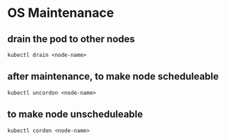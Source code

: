 # OS Maintenanace
## drain the pod to other nodes
```
kubectl drain <node-name>
```
## after maintenance, to make node scheduleable
```
kubectl uncordon <node-name>
```
## to make node unscheduleable
```
kubectl cordon <node-name>
```
